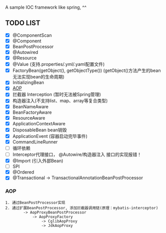 
A sample IOC framework like spring, ^^


## TODO LIST

* [x] @ComponentScan
* [x] @Component
* [x] BeanPostProcessor
* [x] @Autowired
* [x] @Resource
* [x] @Value (支持.properties/.yml/.yaml配置文件)
* [x] FactoryBean(getObject(), getObjectType()) (getObject()方法产生的bean无法实现bean的生命周期)
* [x] InitializingBean
* [x] [AOP](#AOP)
* [x] 拦截器 Interception (暂时无法被Spring管理)
* [x] 构造器注入(不支持list、map、array等复合类型)
* [x] BeanNameAware
* [x] BeanFactoryAware
* [x] ResourceAware
* [x] ApplicationContextAware
* [x] DisposableBean bean销毁
* [x] ApplicationEvent (容器启动完毕事件)
* [x] CommandLineRunner
* [ ] 循环依赖
* [ ] Interceptor代理接口， @Autowire/构造器注入 接口的实现报错！
* [x] @Import (引入外部Bean)
* [ ] SPI
* [x] @Ordered
* [x] @Transactional -> TransactionalAnnotationBeanPostProcessor

### AOP 
```
1. 通过BeanPostProcessor实现
2. 通过扩展BeanPostProcessor, 添加拦截器调用链(原理：mybatis-interceptor)
        -> AopProxyBeanPostProcessor
            -> AopProxyFactory
                -> CglibAopProxy
                -> JdkAopProxy
```
